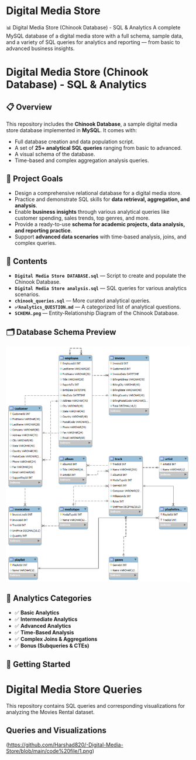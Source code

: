 #  Digital Media Store
📊 Digital Media Store (Chinook Database) - SQL &amp; Analytics A complete MySQL database of a digital media store with a full schema, sample data, and a variety of SQL queries for analytics and reporting — from basic to advanced business insights.
# Digital Media Store (Chinook Database) - SQL & Analytics

## 📋 Overview
This repository includes the **Chinook Database**, a sample digital media store database implemented in **MySQL**. It comes with:
- Full database creation and data population script.
- A set of **25+ analytical SQL queries** ranging from basic to advanced.
- A visual schema of the database.
- Time-based and complex aggregation analysis queries.

## 🎯 Project Goals
- Design a comprehensive relational database for a digital media store.
- Practice and demonstrate SQL skills for **data retrieval, aggregation, and analysis**.
- Enable **business insights** through various analytical queries like customer spending, sales trends, top genres, and more.
- Provide a ready-to-use **schema for academic projects, data analysis, and reporting practice**.
- Support **advanced data scenarios** with time-based analysis, joins, and complex queries.

## 📂 Contents
- **`Digital Media Store DATABASE.sql`** — Script to create and populate the Chinook Database.
- **`Digital Media Store analysis.sql`** — SQL queries for various analytics scenarios.
- **`chinook_queries.sql`** — More curated analytical queries.
- **`✅Analytics_QUESTION.md`** — A categorized list of analytical questions.
- **`SCHEMA.png`** — Entity-Relationship Diagram of the Chinook Database.

## 🗂️ Database Schema Preview
![Chinook Database Schema](SCHEMA.png)

## 🧩 Analytics Categories
- ✅ **Basic Analytics**
- ✅ **Intermediate Analytics**
- ✅ **Advanced Analytics**
- ✅ **Time-Based Analysis**
- ✅ **Complex Joins & Aggregations**
- ✅ **Bonus (Subqueries & CTEs)**

## 🚀 Getting Started
#   Digital Media Store Queries

This repository contains SQL queries and corresponding visualizations for analyzing the Movies Rental dataset.

## Queries and Visualizations

(https://github.com/Harshad820/-Digital-Media-Store/blob/main/code%20file/1.png)
